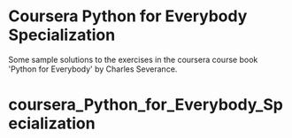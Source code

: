 # Coursera Python for Everybody Specialization

Some sample solutions to the exercises in the coursera course book 'Python for Everybody' by Charles Severance.
# coursera_Python_for_Everybody_Specialization
